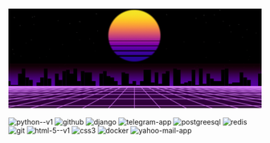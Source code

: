 <h4 align="center">
  
<img src="https://github.com/AndrewDyakonow/AndrewDyakonow/blob/main/122311%20(1).gif" align="center">

</h4>

<img width="48" height="48" src="https://img.icons8.com/color/48/python--v1.png" alt="python--v1"/>
<img width="64" height="64" src="https://img.icons8.com/glyph-neue/64/github.png" alt="github"/>
<img width="48" height="48" src="https://img.icons8.com/color/48/django.png" alt="django"/>
<img width="48" height="48" src="https://img.icons8.com/fluency/48/telegram-app.png" alt="telegram-app"/>
<img width="48" height="48" src="https://img.icons8.com/color/48/postgreesql.png" alt="postgreesql"/>
<img width="48" height="48" src="https://img.icons8.com/color/48/redis.png" alt="redis"/>
<img width="48" height="48" src="https://img.icons8.com/color/48/git.png" alt="git"/>
<img width="48" height="48" src="https://img.icons8.com/color/48/html-5--v1.png" alt="html-5--v1"/>
<img width="48" height="48" src="https://img.icons8.com/color/48/css3.png" alt="css3"/>
<img width="48" height="48" src="https://img.icons8.com/fluency/48/docker.png" alt="docker"/>
<img width="48" height="48" src="https://img.icons8.com/color/48/yahoo-mail-app.png" alt="yahoo-mail-app"/>


